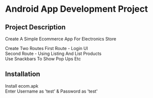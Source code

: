 # Android App Development Project
## Project Description
Create A Simple Ecommerce App For Electronics Store

Create Two Routes First Route - Login UI \
Second Route - Using Listing And List Products\
Use Snackbars To Show Pop Ups Etc

## Installation
Install ecom.apk \
Enter Username as 'test' & Password as 'test'
